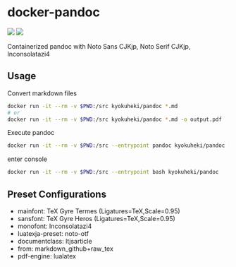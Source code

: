 # docker-pandoc
[![](https://images.microbadger.com/badges/version/kyokuheki/pandoc.svg)](https://microbadger.com/images/kyokuheki/pandoc "Get your own version badge on microbadger.com")
[![](https://images.microbadger.com/badges/image/kyokuheki/pandoc.svg)](https://microbadger.com/images/kyokuheki/pandoc "Get your own image badge on microbadger.com")

Containerized pandoc with Noto Sans CJKjp, Noto Serif CJKjp, Inconsolatazi4

## Usage
Convert markdown files

```sh
docker run -it --rm -v $PWD:/src kyokuheki/pandoc *.md
# or
docker run -it --rm -v $PWD:/src kyokuheki/pandoc *.md -o output.pdf
```

Execute pandoc

```sh
docker run -it --rm -v $PWD:/src --entrypoint pandoc kyokuheki/pandoc [arguments]...
```

enter console

```sh
docker run -it --rm -v $PWD:/src --entrypoint bash kyokuheki/pandoc
```

## Preset Configurations
- mainfont: TeX Gyre Termes (Ligatures=TeX,Scale=0.95)
- sansfont: TeX Gyre Heros (Ligatures=TeX,Scale=0.95)
- monofont: Inconsolatazi4
- luatexja-preset: noto-otf
- documentclass: ltjsarticle
- from: markdown_github+raw_tex
- pdf-engine: lualatex
